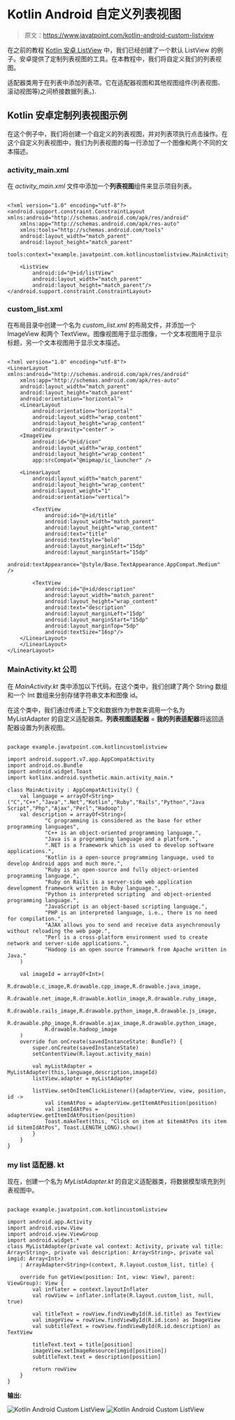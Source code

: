 # Kotlin Android 自定义列表视图

> 原文：<https://www.javatpoint.com/kotlin-android-custom-listview>

在之前的教程 [Kotlin 安卓 ListView](kotlin-android-listview) 中，我们已经创建了一个默认 ListView 的例子。安卓提供了定制列表视图的工具。在本教程中，我们将自定义我们的列表视图。

适配器类用于在列表中添加列表项。它在适配器视图和其他视图组件(列表视图、滚动视图等)之间桥接数据列表。).

## Kotlin 安卓定制列表视图示例

在这个例子中，我们将创建一个自定义的列表视图，并对列表项执行点击操作。在这个自定义列表视图中，我们为列表视图的每一行添加了一个图像和两个不同的文本描述。

### activity_main.xml

在 *activity_main.xml* 文件中添加一个**列表视图**组件来显示项目列表。

```

<?xml version="1.0" encoding="utf-8"?>
<android.support.constraint.ConstraintLayout xmlns:android="http://schemas.android.com/apk/res/android"
    xmlns:app="http://schemas.android.com/apk/res-auto"
    xmlns:tools="http://schemas.android.com/tools"
    android:layout_width="match_parent"
    android:layout_height="match_parent"
    tools:context="example.javatpoint.com.kotlincustomlistview.MainActivity">

    <ListView
        android:id="@+id/listView"
        android:layout_width="match_parent"
        android:layout_height="match_parent"/>
</android.support.constraint.ConstraintLayout>

```

### custom_list.xml

在布局目录中创建一个名为 *custom_list.xml* 的布局文件，并添加一个 ImageView 和两个 TextView。图像视图用于显示图像，一个文本视图用于显示标题，另一个文本视图用于显示文本描述。

```

<?xml version="1.0" encoding="utf-8"?>
<LinearLayout xmlns:android="http://schemas.android.com/apk/res/android"
    xmlns:app="http://schemas.android.com/apk/res-auto"
    android:layout_width="match_parent"
    android:layout_height="match_parent"
    android:orientation="horizontal">
    <LinearLayout
        android:orientation="horizontal"
        android:layout_width="wrap_content"
        android:layout_height="wrap_content"
        android:gravity="center" >
    <ImageView
        android:id="@+id/icon"
        android:layout_width="wrap_content"
        android:layout_height="wrap_content"
        app:srcCompat="@mipmap/ic_launcher" />

    <LinearLayout
        android:layout_width="match_parent"
        android:layout_height="wrap_content"
        android:layout_weight="1"
        android:orientation="vertical">

        <TextView
            android:id="@+id/title"
            android:layout_width="match_parent"
            android:layout_height="wrap_content"
            android:text="title"
            android:textStyle="bold"
            android:layout_marginLeft="15dp"
            android:layout_marginStart="15dp"
            android:textAppearance="@style/Base.TextAppearance.AppCompat.Medium" />

        <TextView
            android:id="@+id/description"
            android:layout_width="match_parent"
            android:layout_height="wrap_content"
            android:text="description"
            android:layout_marginLeft="15dp"
            android:layout_marginStart="15dp"
            android:layout_marginTop="5dp"
            android:textSize="16sp"/>
    </LinearLayout>
    </LinearLayout>
</LinearLayout>

```

### MainActivity.kt 公司

在 *MainActivity.kt* 类中添加以下代码。在这个类中，我们创建了两个 String 数组和一个 Int 数组来分别存储字符串文本和图像 id。

在这个类中，我们通过传递上下文和数据作为参数来调用一个名为 MyListAdapter 的自定义适配器类。**列表视图适配器** = **我的列表适配器**将返回适配器设置为列表视图。

```

package example.javatpoint.com.kotlincustomlistview

import android.support.v7.app.AppCompatActivity
import android.os.Bundle
import android.widget.Toast
import kotlinx.android.synthetic.main.activity_main.*

class MainActivity : AppCompatActivity() {
    val language = arrayOf<String>("C","C++","Java",".Net","Kotlin","Ruby","Rails","Python","Java Script","Php","Ajax","Perl","Hadoop")
    val description = arrayOf<String>(
            "C programming is considered as the base for other programming languages",
            "C++ is an object-oriented programming language.",
            "Java is a programming language and a platform.",
            ".NET is a framework which is used to develop software applications.",
            "Kotlin is a open-source programming language, used to develop Android apps and much more.",
            "Ruby is an open-source and fully object-oriented programming language.",
            "Ruby on Rails is a server-side web application development framework written in Ruby language.",
            "Python is interpreted scripting  and object-oriented programming language.",
            "JavaScript is an object-based scripting language.",
            "PHP is an interpreted language, i.e., there is no need for compilation.",
            "AJAX allows you to send and receive data asynchronously without reloading the web page.",
            "Perl is a cross-platform environment used to create network and server-side applications.",
            "Hadoop is an open source framework from Apache written in Java."
    )

    val imageId = arrayOf<Int>(
            R.drawable.c_image,R.drawable.cpp_image,R.drawable.java_image,
            R.drawable.net_image,R.drawable.kotlin_image,R.drawable.ruby_image,
            R.drawable.rails_image,R.drawable.python_image,R.drawable.js_image,
            R.drawable.php_image,R.drawable.ajax_image,R.drawable.python_image,
            R.drawable.hadoop_image
    )
    override fun onCreate(savedInstanceState: Bundle?) {
        super.onCreate(savedInstanceState)
        setContentView(R.layout.activity_main)

        val myListAdapter = MyListAdapter(this,language,description,imageId)
        listView.adapter = myListAdapter

        listView.setOnItemClickListener(){adapterView, view, position, id ->
            val itemAtPos = adapterView.getItemAtPosition(position)
            val itemIdAtPos = adapterView.getItemIdAtPosition(position)
            Toast.makeText(this, "Click on item at $itemAtPos its item id $itemIdAtPos", Toast.LENGTH_LONG).show()
        }
    }
}

```

### my list 适配器. kt

现在，创建一个名为 *MyListAdapter.kt* 的自定义适配器类，将数据模型填充到列表视图中。

```

package example.javatpoint.com.kotlincustomlistview

import android.app.Activity
import android.view.View
import android.view.ViewGroup
import android.widget.*
class MyListAdapter(private val context: Activity, private val title: Array<String>, private val description: Array<String>, private val imgid: Array<Int>)
    : ArrayAdapter<String>(context, R.layout.custom_list, title) {

    override fun getView(position: Int, view: View?, parent: ViewGroup): View {
        val inflater = context.layoutInflater
        val rowView = inflater.inflate(R.layout.custom_list, null, true)

        val titleText = rowView.findViewById(R.id.title) as TextView
        val imageView = rowView.findViewById(R.id.icon) as ImageView
        val subtitleText = rowView.findViewById(R.id.description) as TextView

        titleText.text = title[position]
        imageView.setImageResource(imgid[position])
        subtitleText.text = description[position]

        return rowView
    }
}

```

**输出:**

![Kotlin Android Custom ListView](img/b09bc9b50bf5caa3c2e66a24802e85e9.png) ![Kotlin Android Custom ListView](img/5c54c34b2564f3d2ac9e0df5cda951b8.png)